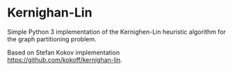 # Kernighan-Lin

Simple Python 3 implementation of the Kernighen-Lin heuristic algorithm for the graph partitioning problem.

Based on Stefan Kokov implementation https://github.com/kokoff/kernighan-lin.
